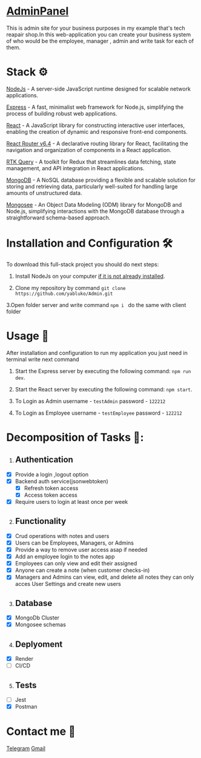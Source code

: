 # [AdminPanel](https://adminapp-ekt5.onrender.com)

This is admin site for your business purposes in my example that's tech reapair shop.In this web-application you can create your business system of who would be the employee, manager , admin and write task for each of them.

# Stack ⚙️

[NodeJs](https://nodejs.org/en) - A server-side JavaScript runtime designed for scalable network applications.

[Express](https://expressjs.com/) - A fast, minimalist web framework for Node.js, simplifying the process of building robust web applications.

[React](https://react.dev/) - A JavaScript library for constructing interactive user interfaces, enabling the creation of dynamic and responsive front-end components.

[React Router v6.4](https://reactrouter.com/en/main) - A declarative routing library for React, facilitating the navigation and organization of components in a React application.

[RTK Query](https://redux-toolkit.js.org/rtk-query/overview) - A toolkit for Redux that streamlines data fetching, state management, and API integration in React applications.

[MongoDB](https://www.mongodb.com/it-it) - A NoSQL database providing a flexible and scalable solution for storing and retrieving data, particularly well-suited for handling large amounts of unstructured data.

[Mongosee](https://mongoosejs.com/) - An Object Data Modeling (ODM) library for MongoDB and Node.js, simplifying interactions with the MongoDB database through a straightforward schema-based approach.

# Installation and Configuration 🛠️

To download this full-stack project you should do next steps:

1. Install NodeJs on your computer [if it is not already installed](https://nodejs.org/en).

2. Clone my repository by command `git clone https://github.com/yabluko/Admin.git`

3.Open folder server and write command `npm i ` do the same with client folder

# Usage 🚀

After installation and configuration to run my application you just need in terminal write next command

1. Start the Express server by executing the following command: `npm run dev`.

2. Start the React server by executing the following command: `npm start`.

3. To Login as Admin username - `testAdmin` password - `122212` 

4. To Login as Employee username - `testEmployee` password - `122212` 

# Decomposition of Tasks 📝:

1. ## Authentication

- [x] Provide a login ,logout option
- [x] Backend auth service(jsonwebtoken)
  - [x] Refresh token access
  - [x] Access token access
- [x] Require users to login at least once per week

2. ## Functionality

- [x] Crud operations with notes and users
- [x] Users can be Employees, Managers, or Admins
- [x] Provide a way to remove user access asap if needed
- [x] Add an employee login to the notes app
- [x] Employees can only view and edit their assigned
- [x] Anyone can create a note (when customer checks-in)
- [x] Managers and Admins can view, edit, and delete all notes they can only acces User Settings and create new users

3. ## Database

- [x] MongoDb Cluster
- [x] Mongosee schemas

4. ## Deplyoment

- [x] Render
- [ ] CI/CD

5. ## Tests

- [ ] Jest
- [x] Postman

# Contact me 📱

[Telegram](https://t.me/zhushchonka)
[Gmail](https://mail.google.com/mail/u/0/?pli=1#inbox?compose=new](https://mail.google.com/mail/u/0/?pli=1#inbox?compose=DmwnWtMkNJPbQXKlWWZZHtHTgknpNgwDvdKnbNDNZBrXvWSLDGcMXVtNdGCsthFkVdqzXpxCTFBG)https://mail.google.com/mail/u/0/?pli=1#inbox?compose=DmwnWtMkNJPbQXKlWWZZHtHTgknpNgwDvdKnbNDNZBrXvWSLDGcMXVtNdGCsthFkVdqzXpxCTFBG)
